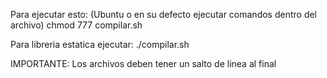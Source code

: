 Para ejecutar esto:  (Ubuntu o en su defecto ejecutar comandos dentro del archivo)
chmod 777 compilar.sh

Para libreria estatica ejecutar: 
./compilar.sh

IMPORTANTE: Los archivos deben tener un salto de linea al final
